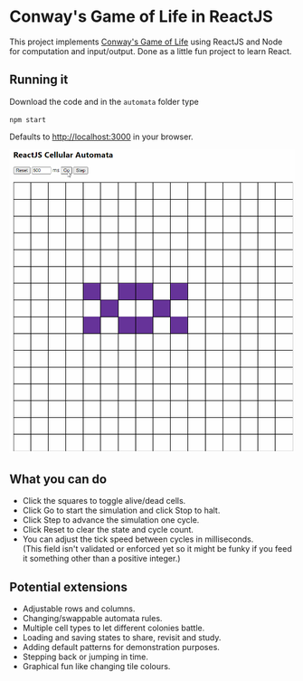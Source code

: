 # Conway's Game of Life in ReactJS

This project implements [Conway's Game of Life](https://en.wikipedia.org/wiki/Conway%27s_Game_of_Life) using ReactJS and Node for computation and input/output. Done as a little fun project to learn React.

## Running it

Download the code and in the `automata` folder type

`npm start`

Defaults to [http://localhost:3000](http://localhost:3000) in your browser.

![Demo](demo.gif)

## What you can do

- Click the squares to toggle alive/dead cells.
- Click Go to start the simulation and click Stop to halt.
- Click Step to advance the simulation one cycle.
- Click Reset to clear the state and cycle count.
- You can adjust the tick speed between cycles in milliseconds.\
(This field isn't validated or enforced yet so it might be funky if you feed it something other than a positive integer.)

## Potential extensions

- Adjustable rows and columns.
- Changing/swappable automata rules.
- Multiple cell types to let different colonies battle.
- Loading and saving states to share, revisit and study.
- Adding default patterns for demonstration purposes.
- Stepping back or jumping in time.
- Graphical fun like changing tile colours.